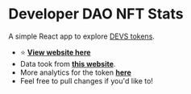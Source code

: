 # Developer DAO NFT Stats
A simple React app to explore [DEVS tokens](https://etherscan.io/token/0x25ed58c027921e14d86380ea2646e3a1b5c55a8b).

- ⭐ **[View website here](https://developer-dao-nft-stats.vercel.app/)**
- Data took from **[this website](https://developerdao.vercel.app/)**.
- More analytics for the token **[here](https://dune.xyz/foreignbyproxy/Developer-DAO)**
- Feel free to pull changes if you'd like to!
